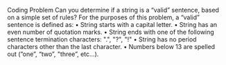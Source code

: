 Coding Problem 
Can you determine if a string is a “valid” sentence, based on a simple set of rules?
For the purposes of this problem, a “valid” sentence is defined as:
•	String starts with a capital letter.
•	String has an even number of quotation marks.
•	String ends with one of the following sentence termination characters: ".", "?", "!"
•	String has no period characters other than the last character.
•	Numbers below 13 are spelled out (”one”, “two”, "three”, etc…).
